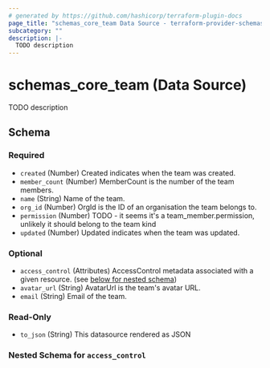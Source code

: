 ```yaml
---
# generated by https://github.com/hashicorp/terraform-plugin-docs
page_title: "schemas_core_team Data Source - terraform-provider-schemas"
subcategory: ""
description: |-
  TODO description
---
```


# schemas_core_team (Data Source)

TODO description



<!-- schema generated by tfplugindocs -->
## Schema

### Required

- `created` (Number) Created indicates when the team was created.
- `member_count` (Number) MemberCount is the number of the team members.
- `name` (String) Name of the team.
- `org_id` (Number) OrgId is the ID of an organisation the team belongs to.
- `permission` (Number) TODO - it seems it's a team_member.permission, unlikely it should belong to the team kind
- `updated` (Number) Updated indicates when the team was updated.

### Optional

- `access_control` (Attributes) AccessControl metadata associated with a given resource. (see [below for nested schema](#nestedatt--access_control))
- `avatar_url` (String) AvatarUrl is the team's avatar URL.
- `email` (String) Email of the team.

### Read-Only

- `to_json` (String) This datasource rendered as JSON

<a id="nestedatt--access_control"></a>
### Nested Schema for `access_control`


